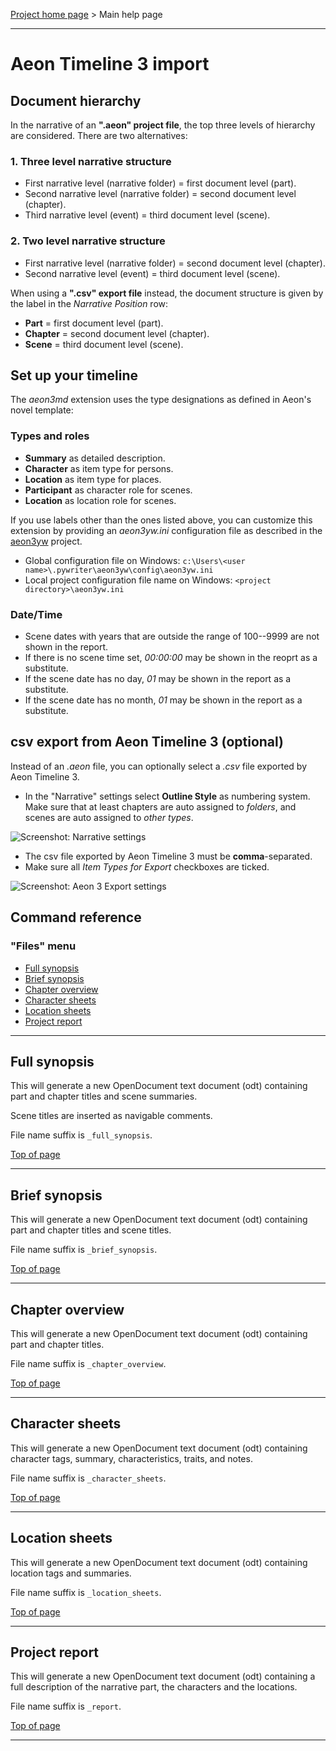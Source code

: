 [Project home page](https://peter88213.github.io/aeon3md/) > Main help page

------------------------------------------------------------------------

# Aeon Timeline 3 import

## Document hierarchy

In the narrative of an **".aeon" project file**, the top three levels of hierarchy are considered. There are two alternatives:

### 1. Three level narrative structure

- First narrative level (narrative folder) = first document level (part).
- Second narrative level (narrative folder) = second document level (chapter).
- Third narrative level (event) = third document level (scene).

### 2. Two level narrative structure

- First narrative level (narrative folder) = second document level (chapter).
- Second narrative level (event) = third document level (scene).

When using a **".csv" export file** instead, the document structure is given by the label in the *Narrative Position* row:

- **Part** = first document level (part).
- **Chapter** = second document level (chapter).
- **Scene** = third document level (scene). 


## Set up your timeline

The *aeon3md* extension uses the type designations as defined in Aeon's novel template:

### Types and roles

- **Summary** as detailed description. 
- **Character** as item type for persons.
- **Location** as item type for places.
- **Participant** as character role for scenes.
- **Location** as location role for scenes.

If you use labels other than the ones listed above, you can customize this extension by providing an *aeon3yw.ini* configuration file as described in the [aeon3yw](https://peter88213.github.io/aeon3yw/) project.

- Global configuration file on Windows: `c:\Users\<user name>\.pywriter\aeon3yw\config\aeon3yw.ini`
- Local project configuration file name on Windows: `<project directory>\aeon3yw.ini`

### Date/Time

- Scene dates with years that are outside the range of 100--9999 are not shown in the report.
- If there is no scene time set, *00:00:00* may be shown in the reoprt as a substitute.
- If the scene date has no day, *01* may be shown in the report as a substitute. 
- If the scene date has no month, *01* may be shown in the report as a substitute. 

## csv export from Aeon Timeline 3 (optional)

Instead of an *.aeon* file, you can optionally select a *.csv* file exported by Aeon Timeline 3.

- In the "Narrative" settings select **Outline Style** as numbering system. Make sure that at least chapters are auto assigned to *folders*, and scenes are auto assigned to *other types*.

![Screenshot: Narrative settings](https://raw.githubusercontent.com/peter88213/aeon3md/main/docs/Screenshots/narrative_settings.png)

- The csv file exported by Aeon Timeline 3 must be **comma**-separated.
- Make sure all *Item Types for Export* checkboxes are ticked.

![Screenshot: Aeon 3 Export settings](https://raw.githubusercontent.com/peter88213/aeon3md/main/docs/Screenshots/csv_export.png)

## Command reference

### "Files" menu

-   [Full synopsis](#full-synopsis)
-   [Brief synopsis](#brief-synopsis)
-   [Chapter overview](#chapter-overview)
-   [Character sheets](#character-sheets)
-   [Location sheets](#location-sheets)
-   [Project report](#project-report)

------------------------------------------------------------------------

## Full synopsis

This will generate a new OpenDocument text document (odt) containing part 
and chapter titles and scene summaries. 

Scene titles are inserted as navigable comments.

File name suffix is `_full_synopsis`.

[Top of page](#top)

------------------------------------------------------------------------

## Brief synopsis

This will generate a new OpenDocument text document (odt) containing part
and chapter titles and scene titles. 

File name suffix is `_brief_synopsis`.

[Top of page](#top)

------------------------------------------------------------------------

## Chapter overview

This will generate a new OpenDocument text document (odt) containing part
and chapter titles. 

File name suffix is `_chapter_overview`.

[Top of page](#top)

------------------------------------------------------------------------

## Character sheets

This will generate a new OpenDocument text document (odt) containing
character tags, summary, characteristics, traits, and notes. 

File name suffix is
`_character_sheets`.

[Top of page](#top)

------------------------------------------------------------------------

## Location sheets

This will generate a new OpenDocument text document (odt) containing
location tags and summaries. 

File name suffix is `_location_sheets`.

[Top of page](#top)

------------------------------------------------------------------------


## Project report

This will generate a new OpenDocument text document (odt) containing 
a full description of the narrative part, the characters and the locations. 
 
File name suffix is `_report`.

[Top of page](#top)

------------------------------------------------------------------------

